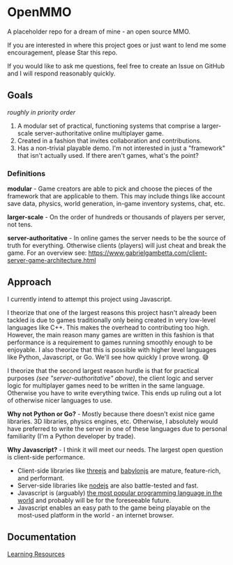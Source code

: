 # OpenMMO
A placeholder repo for a dream of mine - an open source MMO.

If you are interested in where this project goes or just want to lend me some encouragement, please Star this repo.

If you would like to ask me questions, feel free to create an Issue on GitHub and I will respond reasonably quickly.

## Goals
_roughly in priority order_
1. A modular set of practical, functioning systems that comprise a larger-scale server-authoritative online multiplayer game.
2. Created in a fashion that invites collaboration and contributions.
3. Has a non-trivial playable demo. I'm not interested in just a "framework" that isn't actually used. If there aren't games, what's the point?


### Definitions
**modular** - Game creators are able to pick and choose the pieces of the framework that are applicable to them. This may include things like account save data, physics, world generation, in-game inventory systems, chat, etc.

**larger-scale** - On the order of hundreds or thousands of players per server, not tens.

**server-authoritative** - In online games the server needs to be the source of truth for everything. Otherwise clients (players) will just cheat and break the game. For an overview see: https://www.gabrielgambetta.com/client-server-game-architecture.html

## Approach

I currently intend to attempt this project using Javascript.

I theorize that one of the largest reasons this project hasn't already been tackled is due to games traditionally only being created in very low-level languages like C++. This makes the overhead to contributing too high. However, the main reason many games are written in this fashion is that performance is a requirement to games running smoothly enough to be enjoyable. I also theorize that this is possible with higher level languages like Python, Javascript, or Go. We'll see how quickly I prove wrong. 😅

I theorize that the second largest reason hurdle is that for practical purposes _(see "server-authoritative" above)_, the client logic and server logic for multiplayer games need to be written in the same language. Otherwise you have to write everything twice. This ends up ruling out a lot of otherwise nicer languages to use.

**Why not Python or Go?** - Mostly because there doesn't exist nice game libraries. 3D libraries, physics engines, etc. Otherwise, I absolutely would have preferred to write the server in one of these languages due to personal familiarity (I'm a Python developer by trade).

**Why Javascript?** - I think it will meet our needs. The largest open question is client-side performance.
* Client-side libraries like [threejs](https://threejs.org/) and [babylonjs](https://www.babylonjs.com/) are mature, feature-rich, and performant.
* Server-side libraries like [nodejs](https://nodejs.org/en/) are also battle-tested and fast.
* Javascript is (arguably) [the most popular programming language in the world](https://insights.stackoverflow.com/survey/2020#technology-programming-scripting-and-markup-languages) and probably will be for the foreseeable future.
* Javascript enables an easy path to the game being playable on the most-used platform in the world - an internet browser.

## Documentation
[Learning Resources](learning/RESOURCES.md)